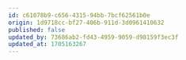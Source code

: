 ```yaml
---
id: c61078b9-c656-4315-94bb-7bcf62561b0e
origin: 1d9718cc-bf27-406b-911d-3d0961410632
published: false
updated_by: 73686ab2-fd43-4959-9059-d98159f3ec3f
updated_at: 1705163267
---
```

